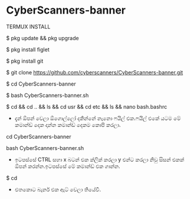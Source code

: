 # CyberScanners-banner



TERMUX INSTALL

$ pkg update && pkg upgrade

$ pkg install figlet

$ pkg install git

$ git clone https://github.com/cyberscanners/CyberScanners-banner.git

$ cd CyberScanners-banner

$ bash CyberScanners-banner.sh

$ cd && cd .. && ls && cd usr && cd etc && ls &&  nano bash.bashrc

* දැන් ඕපන් වෙලා ඕගොල්ලෝ දකින්නේ නැනො ෆයිල් එක.ෆයිල් එකේ යටම මේ කමාන්ඩ් දෙක දාන්න කමාන්ඩ් දෙකම කොපි කරලා.

cd CyberScanners-banner

bash CyberScanners-banner.sh

* ඉටපස්සේ CTRL සහා x බටන් එක ක්ලික් කරලා y එන්ට කරලා නිවු සිසන් එකක් ඕපන් කරන්න.ඉටපස්සේ මේ කමාන්ඩ් එක ගාන්න.

$ cd 

* එතකොට බැනර් එක ඇට් වෙලා තියේවී.

